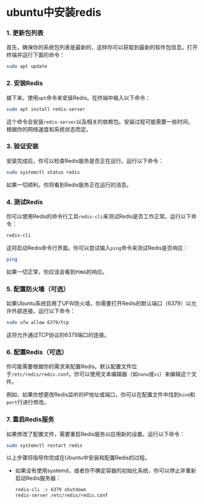 # ubuntu中安装redis

### 1. 更新包列表

首先，确保你的系统包列表是最新的，这样你可以获取到最新的软件包信息。打开终端并运行下面的命令：

```bash
sudo apt update
```

### 2. 安装Redis

接下来，使用`apt`命令来安装Redis。在终端中输入以下命令：

```bash
sudo apt install redis-server
```

这个命令会安装`redis-server`以及相关的依赖包。安装过程可能需要一些时间，根据你的网络速度和系统状态而定。

### 3. 验证安装

安装完成后，你可以检查Redis服务是否正在运行。运行以下命令：

```bash
sudo systemctl status redis
```

如果一切顺利，你将看到Redis服务正在运行的消息。

### 4. 测试Redis

你可以使用Redis的命令行工具`redis-cli`来测试Redis是否工作正常。运行以下命令：

```bash
redis-cli
```

这将启动Redis命令行界面。你可以尝试输入`ping`命令来测试Redis是否响应：

```bash
ping
```

如果一切正常，你应该会看到`PONG`的响应。

### 5. 配置防火墙（可选）

如果Ubuntu系统启用了UFW防火墙，你需要打开Redis的默认端口（6379）以允许外部连接。运行以下命令：

```bash
sudo ufw allow 6379/tcp
```

这将允许通过TCP协议的6379端口的连接。

### 6. 配置Redis（可选）

你可能需要根据你的需求来配置Redis。默认配置文件位于`/etc/redis/redis.conf`。你可以使用文本编辑器（如`nano`或`vi`）来编辑这个文件。

例如，如果你想更改Redis监听的IP地址或端口，你可以在配置文件中找到`bind`和`port`行进行修改。

### 7. 重启Redis服务

如果修改了配置文件，需要重启Redis服务以应用新的设置。运行以下命令：

```bash
sudo systemctl restart redis
```

以上步骤将指导你完成在Ubuntu中安装和配置Redis的过程。



- 如果没有使用systemd，或者你不确定容器的初始化系统，你可以停止并重新启动Redis服务器：

  ```bash
  redis-cli -p 6379 shutdown
  redis-server /etc/redis/redis.conf
  ```